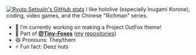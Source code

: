 [![Ryuto Setsujin's GitHub stats](https://github-readme-stats.vercel.app/api?username=ryutosetsujin)](https://github.com/anuraghazra/github-readme-stats)
I like hololive (especially Inugami Korone), coding, video games, and the Chinese "Richman" series.
- 🔭 I’m currently working on making a Project OutFox theme!
- 🦊 Part of **[@Tiny-Foxes](https://github.com/Tiny-Foxes)** ([my](https://github.com/Tiny-Foxes/RyutoSetsujin-Customizations) [repositories](https://github.com/Tiny-Foxes/Virtua-Steps))
- 😄 Pronouns: They/them
- ⚡ Fun fact: Deez nuts

